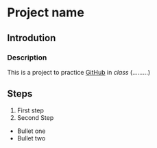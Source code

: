 # Project name

## Introdution
### Description

This is a project to practice [GitHub](https://www.GitHub.com) in *class* (.........)

## Steps
1. First step
2. Second Step

- Bullet one
- Bullet two

